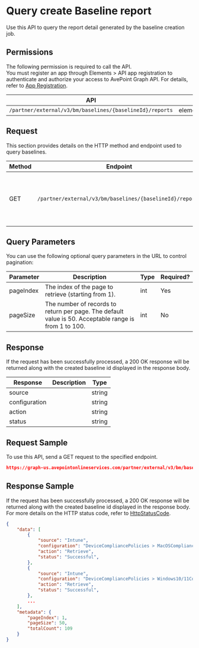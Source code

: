# Query create Baseline report

Use this API to query the report detail generated by the baseline creation job.

## Permissions  

The following permission is required to call the API.  
You must register an app through Elements > API app registration to authenticate and authorize your access to AvePoint Graph API. For details, refer to [App Registration](https://cdn.avepoint.com/assets/apelements-webhelp/avepoint-elements-for-partners/index.htm#!Documents/appregistration.htm).  

| API  | Permission  |
|-----------|--------|
| `/partner/external/v3/bm/baselines/{baselineId}/reports` | elements.bm.baseline.read.all|  

## Request

This section provides details on the HTTP method and endpoint used to query baselines.

| Method | Endpoint | Description |
| --- | --- | --- |
| GET | `/partner/external/v3/bm/baselines/{baselineId}/reports` | Retrieve the report detail generated during baseline creation. |

## Query Parameters

You can use the following optional query parameters in the URL to control pagination:

|Parameter|Description | Type|Required?|
|---|---|---|---|
|pageIndex|The index of the page to retrieve (starting from 1). |int|Yes|
|pageSize|The number of records to return per page. The default value is 50. Acceptable range is from 1 to 100.|int|No|

## Response

If the request has been successfully processed, a 200 OK response will be returned along with the created baseline id displayed in the response body.

| Response | Description | Type |
| --- | --- | --- |
| source |  | string |
| configuration |  | string |
| action |  | string |
| status |  | string |

## Request Sample

To use this API, send a GET request to the specified endpoint.

```json
https://graph-us.avepointonlineservices.com/partner/external/v3/bm/baselines/{baselineId}/reports?pageIndex=1&pageSize=50
```

## Response Sample  

If the request has been successfully processed, a 200 OK response will be returned along with the created baseline id displayed in the response body. For more details on the HTTP status code, refer to [HttpStatusCode](https://learn.avepoint.com/docs/Use-AvePoint-Graph-API.html#http-status-code).

```json
{
    "data": [
        {
            "source": "Intune",
            "configuration": "DeviceCompliancePolicies > MacOSCompliancePolicy",
            "action": "Retrieve",
            "status": "Successful",
        },
        {
            "source": "Intune",
            "configuration": "DeviceCompliancePolicies > Windows10/11CompliancePolicy",
            "action": "Retrieve",
            "status": "Successful",
        },
        ...
    ],
    "metadata": {
        "pageIndex": 1,
        "pageSize": 50,
        "totalCount": 109
    }
}